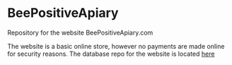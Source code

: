 # BeePositiveApiary
Repository for the website BeePositiveApiary.com

The website is a basic online store, however no payments are made online for security reasons. The database repo for the website is located [here](https://github.com/prushton2/BeePositiveApiaryNodeServer/blob/main/database.js)
